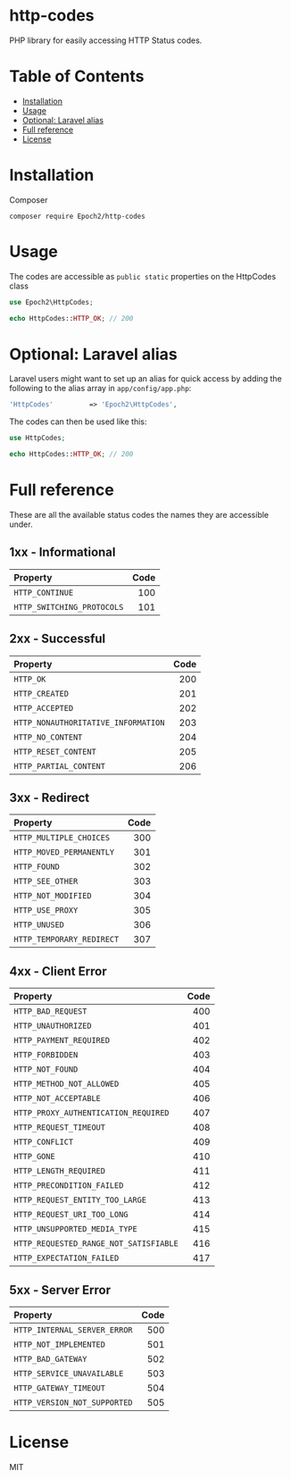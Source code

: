 # http-codes
PHP library for easily accessing HTTP Status codes.

# Table of Contents
* [Installation](#installation)
* [Usage](#usage)
* [Optional: Laravel alias](#optional-laravel-alias)
* [Full reference](#full-reference)
* [License](#license)

# Installation
Composer
```
composer require Epoch2/http-codes
```

# Usage
The codes are accessible as `public static` properties on the HttpCodes class
```php
use Epoch2\HttpCodes;

echo HttpCodes::HTTP_OK; // 200
```

# Optional: Laravel alias
Laravel users might want to set up an alias for quick access by adding the following to the alias array in `app/config/app.php`:
```php
'HttpCodes'         => 'Epoch2\HttpCodes',
```

The codes can then be used like this:
```php
use HttpCodes;

echo HttpCodes::HTTP_OK; // 200
```

# Full reference
These are all the available status codes the names they are accessible under.

## 1xx - Informational
| Property                   | Code |
|:---------------------------|----: |
| `HTTP_CONTINUE`            | 100  |
| `HTTP_SWITCHING_PROTOCOLS` | 101  |

## 2xx - Successful
| Property                           | Code |
|:-----------------------------------|-----:|
|`HTTP_OK`                           | 200  |
|`HTTP_CREATED`                      | 201  |
|`HTTP_ACCEPTED`                     | 202  |
|`HTTP_NONAUTHORITATIVE_INFORMATION` | 203  |
|`HTTP_NO_CONTENT`                   | 204  |
|`HTTP_RESET_CONTENT`                | 205  |
|`HTTP_PARTIAL_CONTENT`              | 206  |

## 3xx - Redirect
| Property                           | Code |
|:-----------------------------------|-----:|
|`HTTP_MULTIPLE_CHOICES` | 300|
|`HTTP_MOVED_PERMANENTLY` | 301|
|`HTTP_FOUND` | 302|
|`HTTP_SEE_OTHER` | 303|
|`HTTP_NOT_MODIFIED` | 304|
|`HTTP_USE_PROXY` | 305|
|`HTTP_UNUSED`| 306|
|`HTTP_TEMPORARY_REDIRECT` | 307|


## 4xx - Client Error
| Property                           | Code |
|:-----------------------------------|-----:|
|`HTTP_BAD_REQUEST` | 400|
|`HTTP_UNAUTHORIZED`  | 401|
|`HTTP_PAYMENT_REQUIRED` | 402|
|`HTTP_FORBIDDEN` | 403|
|`HTTP_NOT_FOUND` | 404|
|`HTTP_METHOD_NOT_ALLOWED` | 405|
|`HTTP_NOT_ACCEPTABLE` | 406|
|`HTTP_PROXY_AUTHENTICATION_REQUIRED` | 407|
|`HTTP_REQUEST_TIMEOUT` | 408|
|`HTTP_CONFLICT` | 409|
|`HTTP_GONE` | 410|
|`HTTP_LENGTH_REQUIRED` | 411|
|`HTTP_PRECONDITION_FAILED` | 412|
|`HTTP_REQUEST_ENTITY_TOO_LARGE` | 413|
|`HTTP_REQUEST_URI_TOO_LONG` | 414|
|`HTTP_UNSUPPORTED_MEDIA_TYPE` | 415|
|`HTTP_REQUESTED_RANGE_NOT_SATISFIABLE` | 416|
|`HTTP_EXPECTATION_FAILED` | 417|


## 5xx - Server Error
| Property                           | Code |
|:-----------------------------------|-----:|
|`HTTP_INTERNAL_SERVER_ERROR` | 500|
|`HTTP_NOT_IMPLEMENTED` | 501|
|`HTTP_BAD_GATEWAY` | 502|
|`HTTP_SERVICE_UNAVAILABLE` | 503|
|`HTTP_GATEWAY_TIMEOUT` | 504|
|`HTTP_VERSION_NOT_SUPPORTED` | 505|

# License
MIT
